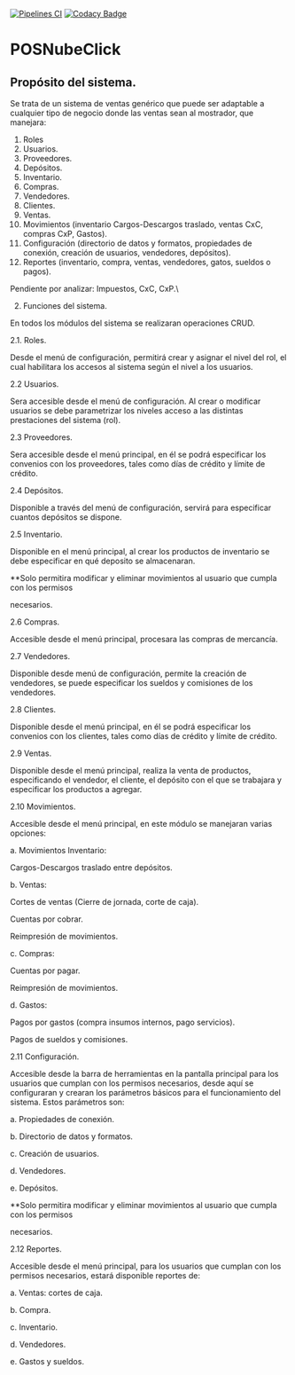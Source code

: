[![Pipelines CI](https://img.shields.io/bitbucket/pipelines/nubeclick/posnubeclick/develop.svg)](https://bitbucket.org/nubeclick/posnubeclick/addon/pipelines/home#!/)
[![Codacy Badge](https://api.codacy.com/project/badge/Grade/1d504cf174df424c9e6f645bfce890cf)](https://www.codacy.com?utm_source=git@bitbucket.org&amp;utm_medium=referral&amp;utm_content=nubeclick/posnubeclick&amp;utm_campaign=Badge_Grade)

# POSNubeClick

## Propósito del sistema.

Se trata de un sistema de ventas genérico que puede ser adaptable a cualquier tipo de negocio donde las ventas sean al mostrador, que manejara:


1.  Roles
2. Usuarios.
3. Proveedores.
4. Depósitos.
5. Inventario.
6. Compras.
7. Vendedores.
8. Clientes.
9. Ventas.
10. Movimientos (inventario Cargos-Descargos traslado, ventas CxC, compras CxP, Gastos).
11. Configuración (directorio de datos y formatos, propiedades de conexión, creación de usuarios, vendedores, depósitos).
12. Reportes (inventario, compra, ventas, vendedores, gatos, sueldos o pagos).

Pendiente por analizar: Impuestos, CxC, CxP.\

 
2. Funciones del sistema.

En todos los módulos del sistema se realizaran operaciones CRUD.

2.1. Roles.

Desde el menú de configuración, permitirá crear y asignar el nivel del rol, el cual habilitara los accesos al sistema según el nivel a los usuarios.

2.2 Usuarios.

Sera accesible desde el menú de configuración. Al crear o modificar usuarios se debe parametrizar los niveles acceso a las distintas prestaciones del sistema (rol).

2.3 Proveedores.

Sera accesible desde el menú principal, en él se podrá especificar los convenios con los proveedores, tales como días de crédito y límite de crédito.

2.4 Depósitos.

Disponible a través del menú de configuración, servirá para especificar cuantos depósitos se dispone.

2.5 Inventario.

Disponible en el menú principal, al crear los productos de inventario se debe especificar en qué deposito se almacenaran.

**Solo permitira modificar y eliminar movimientos al usuario que cumpla con los permisos

necesarios.

2.6 Compras.

Accesible desde el menú principal, procesara las compras de mercancía.

2.7 Vendedores.

Disponible desde menú de configuración, permite la creación de vendedores, se puede especificar los sueldos y comisiones de los vendedores.

2.8 Clientes.

Disponible desde el menú principal, en él se podrá especificar los convenios con los clientes, tales como días de crédito y límite de crédito.

2.9 Ventas.

Disponible desde el menú principal, realiza la venta de productos, especificando el vendedor, el cliente, el depósito con el que se trabajara y especificar los productos a agregar.

2.10 Movimientos.

Accesible desde el menú principal, en este módulo se manejaran varias opciones:

a. Movimientos Inventario:

Cargos-Descargos traslado entre depósitos.

b. Ventas:

Cortes de ventas (Cierre de jornada, corte de caja).

Cuentas por cobrar.

Reimpresión de movimientos.

c. Compras:

Cuentas por pagar.


Reimpresión de movimientos.

d. Gastos:

Pagos por gastos (compra insumos internos, pago servicios).

Pagos de sueldos y comisiones.

2.11 Configuración.

Accesible desde la barra de herramientas en la pantalla principal para los usuarios que cumplan con los permisos necesarios, desde aquí se configuraran y crearan los parámetros básicos para el funcionamiento del sistema. Estos parámetros son:

a. Propiedades de conexión.

b. Directorio de datos y formatos.

c. Creación de usuarios.

d. Vendedores.

e. Depósitos.

**Solo permitira modificar y eliminar movimientos al usuario que cumpla con los permisos

necesarios.

2.12 Reportes.

Accesible desde el menú principal, para los usuarios que cumplan con los permisos necesarios, estará disponible reportes de:

a. Ventas: cortes de caja.

b. Compra.

c. Inventario.

d. Vendedores.

e. Gastos y sueldos.


